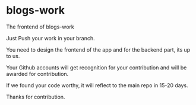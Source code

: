 # blogs-work
The frontend of blogs-work

Just Push your work in your branch.

You need to design the frontend of the app and for the backend part, its up to us.

Your Github accounts will get recognition for your contribution and will be awarded for contribution.

If we found your code worthy, it will reflect to the main repo in 15-20 days.

Thanks for contribution.
